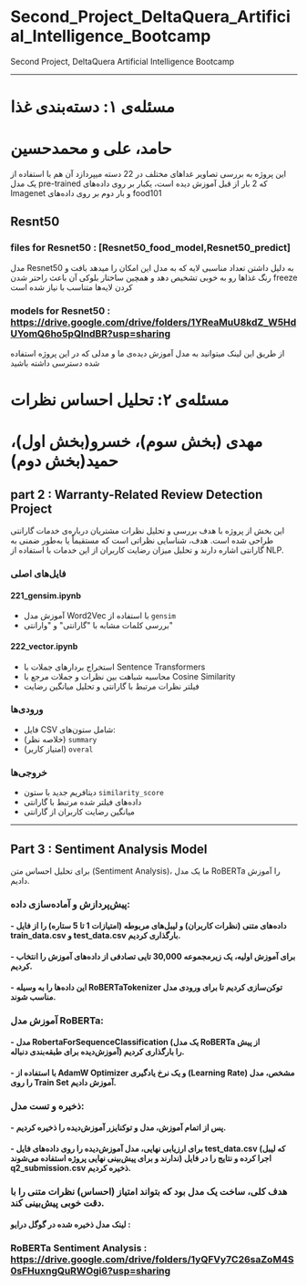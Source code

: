 # Second_Project_DeltaQuera_Artificial_Intelligence_Bootcamp
Second Project, DeltaQuera Artificial Intelligence Bootcamp

-----------------------------------------------------
# مسئله‌ی ۱: دسته‌بندی غذا 

# حامد، علی و محمدحسین 
این پروژه به بررسی تصاویر غدا‌های مختلف در 22 دسته میپردازد آن هم با استفاده از یک مدل pre-trained که 2 بار از قبل آموزش دیده است، یکبار بر روی داده‌های Imagenet و بار دوم بر روی داده‌های food101
## Resnt50
### files for Resnet50 : [Resnet50_food_model,Resnet50_predict]
مدل Resnet50 به دلیل داشتن تعداد مناسبی لایه که به مدل این امکان را میدهد بافت و رنگ غذاها رو به خوبی تشخیص دهد و همچین ساختار بلوکی آن باعث راحتر شدن freeze کردن لایه‌ها متناسب با نیاز شده است

### models for Resnet50 : https://drive.google.com/drive/folders/1YReaMuU8kdZ_W5HdUYomQ6ho5pQlndBR?usp=sharing
 از طریق این لینک میتوانید به مدل آموزش دیده‌ی ما و مدلی که در این پروژه استفاده شده دسترسی داشته باشید

#  مسئله‌ی ۲: تحلیل احساس نظرات 

# مهدی (بخش سوم)، خسرو(بخش اول)، حمید(بخش دوم)
## part 2 : Warranty-Related Review Detection Project

این بخش از پروژه با هدف بررسی و تحلیل نظرات مشتریان درباره‌ی خدمات گارانتی طراحی شده است. هدف، شناسایی نظراتی است که مستقیماً یا به‌طور ضمنی به گارانتی اشاره دارند و تحلیل میزان رضایت کاربران از این خدمات با استفاده از NLP.
### فایل‌های اصلی

#### 221_gensim.ipynb
- آموزش مدل Word2Vec با استفاده از `gensim`
- بررسی کلمات مشابه با "گارانتی" و "وارانتی"

#### 222_vector.ipynb
- استخراج بردارهای جملات با Sentence Transformers
- محاسبه شباهت بین نظرات و جملات مرجع با Cosine Similarity
- فیلتر نظرات مرتبط با گارانتی و تحلیل میانگین رضایت


### ورودی‌ها

- فایل CSV شامل ستون‌های:
- (خلاصه نظر) `summary`
- (امتیاز کاربر) `overal`

### خروجی‌ها
- دیتافریم جدید با ستون `similarity_score`
- داده‌های فیلتر شده مرتبط با گارانتی
- میانگین رضایت کاربران از گارانتی
-------


## Part 3 : Sentiment Analysis Model
برای تحلیل احساس متن (Sentiment Analysis)، ما یک مدل RoBERTa را آموزش دادیم.

### پیش‌پردازش و آماده‌سازی داده:


 
#### - داده‌های متنی (نظرات کاربران) و لیبل‌های مربوطه (امتیازات 1 تا 5 ستاره) را از فایل train_data.csv و test_data.csv بارگذاری کردیم.

#### - برای آموزش اولیه، یک زیرمجموعه 30,000 تایی تصادفی از داده‌های آموزش را انتخاب کردیم.

#### - این داده‌ها را به وسیله RoBERTaTokenizer توکن‌سازی کردیم تا برای ورودی مدل مناسب شوند.


### آموزش مدل RoBERTa:

#### - مدل RobertaForSequenceClassification (یک مدل RoBERTa از پیش آموزش‌دیده برای طبقه‌بندی دنباله) را بارگذاری کردیم.

#### - با استفاده از AdamW Optimizer و یک نرخ یادگیری (Learning Rate) مشخص، مدل را روی Train Set آموزش دادیم.

### ذخیره و تست مدل:

#### - پس از اتمام آموزش، مدل و توکنایزر آموزش‌دیده را ذخیره کردیم.

#### - برای ارزیابی نهایی، مدل آموزش‌دیده را روی داده‌های فایل test_data.csv (که لیبل ندارند و برای پیش‌بینی نهایی پروژه استفاده می‌شوند) اجرا کرده و نتایج را در فایل q2_submission.csv ذخیره کردیم.

### هدف کلی، ساخت یک مدل بود که بتواند امتیاز (احساس) نظرات متنی را با دقت خوبی پیش‌بینی کند.
#### لینک مدل ذخیره شده در گوگل درایو :
### RoBERTa Sentiment Analysis : https://drive.google.com/drive/folders/1yQFVy7C26saZoM4S0sFHuxngQuRWOgi6?usp=sharing



